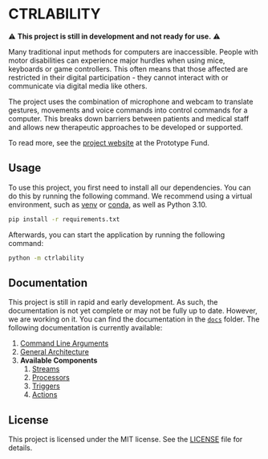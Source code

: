 # CTRLABILITY

⚠️ **This project is still in development and not ready for use.** ⚠️

Many traditional input methods for computers are inaccessible. People with motor disabilities can experience major hurdles when using mice, keyboards or game controllers. This often means that those affected are restricted in their digital participation - they cannot interact with or communicate via digital media like others.

The project uses the combination of microphone and webcam to translate gestures, movements and voice commands into control commands for a computer. This breaks down barriers between patients and medical staff and allows new therapeutic approaches to be developed or supported.

To read more, see the [project website](https://prototypefund.de/project/ctrlability-kontroller-fuer-menschen-mit-motorischen-einschraenkungen/) at the Prototype Fund.

## Usage

To use this project, you first need to install all our dependencies. You can do this by running the following command. We recommend using a virtual environment, such as [venv](https://docs.python.org/3/library/venv.html) or [conda](https://docs.conda.io/en/latest/), as well as Python 3.10.

```bash
pip install -r requirements.txt
```

Afterwards, you can start the application by running the following command:

```bash
python -m ctrlability
```

## Documentation

This project is still in rapid and early development. As such, the documentation is not yet complete or may not be fully up to date. However, we are working on it. You can find the documentation in the [`docs`](docs) folder. The following documentation is currently available:

1. [Command Line Arguments](docs/arguments.md)
2. [General Architecture](docs/architecture.md)
3. **Available Components**
   1. [Streams](docs/streams.md)
   2. [Processors](docs/processors.md)
   3. [Triggers](docs/triggers.md)
   4. [Actions](docs/actions.md)

## License

This project is licensed under the MIT license. See the [LICENSE](LICENSE) file for details.
